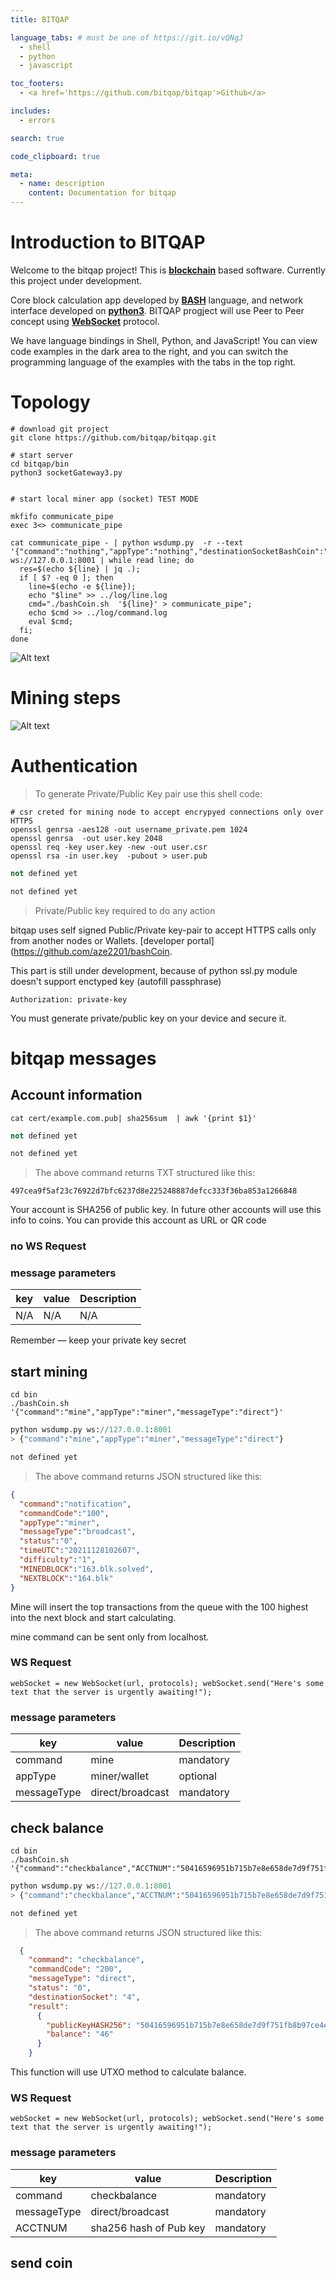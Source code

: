 ```yaml
---
title: BITQAP

language_tabs: # must be one of https://git.io/vQNgJ
  - shell
  - python
  - javascript

toc_footers:
  - <a href='https://github.com/bitqap/bitqap'>Github</a>

includes:
  - errors

search: true

code_clipboard: true

meta:
  - name: description
    content: Documentation for bitqap
---
```


# Introduction to BITQAP

Welcome to the bitqap project! This is [**blockchain**](https://en.wikipedia.org/wiki/Blockchain) based software.
Currently this project under development.

Core block calculation app developed by [**BASH**](https://en.wikipedia.org/wiki/Bash_(Unix_shell)) language, and network interface developed on [**python3**](https://www.python.org/). BITQAP progject will use Peer to Peer concept using [**WebSocket**](https://en.wikipedia.org/wiki/WebSocket ) protocol.

We have language bindings in Shell, Python, and JavaScript! You can view code examples in the dark area to the right, and you can switch the programming language of the examples with the tabs in the top right.

# Topology

```shell
# download git project
git clone https://github.com/bitqap/bitqap.git

# start server
cd bitqap/bin
python3 socketGateway3.py


# start local miner app (socket) TEST MODE

mkfifo communicate_pipe
exec 3<> communicate_pipe

cat communicate_pipe - | python wsdump.py  -r --text '{"command":"nothing","appType":"nothing","destinationSocketBashCoin":"yes","messageType":"direct"}' ws://127.0.0.1:8001 | while read line; do   
  res=$(echo ${line} | jq .);  
  if [ $? -eq 0 ]; then     
    line=$(echo -e ${line});
    echo "$line" >> ../log/line.log
    cmd="./bashCoin.sh  '${line}' > communicate_pipe"; 
    echo $cmd >> ../log/command.log   
    eval $cmd;
  fi; 
done
```

![Alt text](https://github.com/bitqap/bitqap/blob/main/doc/img/TopologyBashCoin_v1.png?raw=true)

# Mining steps
![Alt text](https://github.com/bitqap/bitqap/blob/main/doc/img/p2pCropped.gif?raw=true)

# Authentication

> To generate Private/Public Key pair use this shell code:


```shell
# csr creted for mining node to accept encrypyed connections only over HTTPS
openssl genrsa -aes128 -out username_private.pem 1024
openssl genrsa  -out user.key 2048
openssl req -key user.key -new -out user.csr
openssl rsa -in user.key  -pubout > user.pub
```

```python
not defined yet
```

```javascript
not defined yet
```

> Private/Public key required to do any action

bitqap uses self signed Public/Private key-pair to accept HTTPS calls only from another nodes or Wallets.
[developer portal](https://github.com/aze2201/bashCoin.

This part is still under development, because of python ssl.py module doesn't support enctyped key (autofill passphrase)

`Authorization: private-key`

<aside class="notice">
You must generate private/public key on your device and secure it.
</aside>

# bitqap messages

## Account information


```shell
cat cert/example.com.pub| sha256sum  | awk '{print $1}'
```

```python
not defined yet
```

```javascript
not defined yet
```

> The above command returns TXT structured like this:

```shell
497cea9f5af23c76922d7bfc6237d8e225248887defcc333f36ba853a1266848
```

Your account is SHA256 of public key. In future other accounts will use this info to coins. 
You can provide this account as URL or QR code 

### no WS Request


### message parameters

key | value | Description
--------- | ------- | -----------
N/A | N/A | N/A

<aside class="success">
Remember — keep your private key secret
</aside>

## start mining

```shell
cd bin
./bashCoin.sh '{"command":"mine","appType":"miner","messageType":"direct"}'
```


```python
python wsdump.py ws://127.0.0.1:8001
> {"command":"mine","appType":"miner","messageType":"direct"}
```


```javascript
not defined yet
```

> The above command returns JSON structured like this:

```json
{
  "command":"notification",
  "commandCode":"100",
  "appType":"miner",
  "messageType":"broadcast",
  "status":"0", 
  "timeUTC":"20211128102607",
  "difficulty":"1",
  "MINEDBLOCK":"163.blk.solved",
  "NEXTBLOCK":"164.blk"
}
```

Mine will insert the top transactions from the queue with the 100 highest into the next block and start calculating.


<aside class="warning">mine command can be sent only from localhost.</aside>

### WS Request

``webSocket = new WebSocket(url, protocols);
webSocket.send("Here's some text that the server is urgently awaiting!");
``

### message parameters

key | value | Description
--------- | ------- | -----------
command | mine |  mandatory
appType | miner/wallet | optional
messageType| direct/broadcast | mandatory

## check balance


```shell
cd bin
./bashCoin.sh '{"command":"checkbalance","ACCTNUM":"50416596951b715b7e8e658de7d9f751fb8b97ce4edf0891f269f64c8fa8e034","messageType":"direct"}'
```

```python
python wsdump.py ws://127.0.0.1:8001
> {"command":"checkbalance","ACCTNUM":"50416596951b715b7e8e658de7d9f751fb8b97ce4edf0891f269f64c8fa8e034","messageType":"direct"}
```

```javascript
not defined yet
```

> The above command returns JSON structured like this:

```json
  {
    "command": "checkbalance", 
    "commandCode": "200", 
    "messageType": "direct", 
    "status": "0", 
    "destinationSocket": "4", 
    "result": 
      {
        "publicKeyHASH256": "50416596951b715b7e8e658de7d9f751fb8b97ce4edf0891f269f64c8fa8e034", 
        "balance": "46"
      }
    }
```

This function will use UTXO method to calculate balance.

### WS Request

``webSocket = new WebSocket(url, protocols);
webSocket.send("Here's some text that the server is urgently awaiting!");
``

### message parameters

key | value | Description
--------- | ------- | -----------
command | checkbalance |  mandatory
messageType| direct/broadcast | mandatory
ACCTNUM| sha256 hash of Pub key | mandatory



## send coin
